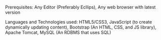 Prerequisites:
Any Editor (Preferably Ecllips),
Any web browser with latest version

Languages and Technologies used:
HTML5/CSS3,
JavaScript (to create dynamically updating content),
Bootstrap (An HTML, CSS, and JS library),
Apache Tomcat,
MySQL (An RDBMS that uses SQL)
